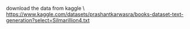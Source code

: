 download the data from kaggle \\
https://www.kaggle.com/datasets/prashantkarwasra/books-dataset-text-generation?select=Silmarillion4.txt
